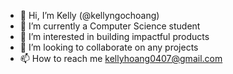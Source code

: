 - 👋  Hi, I’m Kelly (@kellyngochoang) 
- 🌱  I’m currently a Computer Science student 
- 👀  I’m interested in building impactful products
- 💞️  I’m looking to collaborate on any projects
- 📫  How to reach me kellyhoang0407@gmail.com

